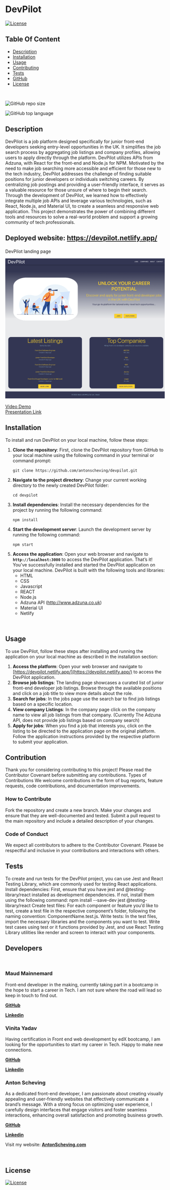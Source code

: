 # **DevPilot**
  [![License](https://img.shields.io/static/v1?label=License&message=MIT&color=blue&?style=plastic&logo=appveyor)](https://opensource.org/license/MIT)
## Table Of Content
- [Description](#description)
- [Installation](#installation)
- [Usage](#usage)
- [Contributing](#contribution)
- [Tests](#tests)
- [GitHub](#github)
- [License](#license)

<br>

![GitHub repo size](https://img.shields.io/github/repo-size/AntonScheving/devpilot?style=plastic)

![GitHub top language](https://img.shields.io/github/languages/top/AntonScheving/devpilot?style=plastic)

## **Description**

DevPilot is a job platform designed specifically for junior front-end developers seeking entry-level opportunities in the UK. It simplifies the job search process by aggregating job listings and company profiles, allowing users to apply directly through the platform. DevPilot utilizes APIs from Adzuna, with React for the front-end and Node.js for NPM.
Motivated by the need to make job searching more accessible and efficient for those new to the tech industry, DevPilot addresses the challenge of finding suitable positions for junior developers or individuals switching careers. By centralizing job postings and providing a user-friendly interface, it serves as a valuable resource for those unsure of where to begin their search.
Through the development of DevPilot, we learned how to effectively integrate multiple job APIs and leverage various technologies, such as React, Node.js, and Material UI, to create a seamless and responsive web application. This project demonstrates the power of combining different tools and resources to solve a real-world problem and support a growing community of tech professionals.
<br>


## **<p>Deployed website: <strong><a href=“https://devpilot.netlify.app/”>https://devpilot.netlify.app/</a></strong>**

<p align=“center”>
DevPilot landing page<br>
</p>

![DevPilot landing page](public/images/DevPilotMainScreenshot.png)



[Video Demo](https://www.youtube.com/watch?v=bsTrq_WaoCA) <br>
[Presentation Link](https://docs.google.com/presentation/d/17_EQjLwWK49PxCE5IN7y9Qz2Nl4jzRFsQxpCVWmfHCU/edit?usp=sharing)

## **Installation**
To install and run DevPilot on your local machine, follow these steps:
1. **Clone the repository**: First, clone the DevPilot repository from GitHub to your local machine using the following command in your terminal or command prompt:
    ```
    git clone https://github.com/antonscheving/devpilot.git
    ```
2. **Navigate to the project directory**: Change your current working directory to the newly created DevPilot folder:
    ```
    cd devpilot
    ```
3. **Install dependencies**: Install the necessary dependencies for the project by running the following command:
    ```
    npm install
    ```
4. **Start the development server**: Launch the development server by running the following command:
    ```
    npm start
    ```
5. **Access the application**: Open your web browser and navigate to **`http://localhost:3000`** to access the DevPilot application.
That’s it! You’ve successfully installed and started the DevPilot application on your local machine.
DevPilot is built with the following tools and libraries: <ul><li>HTML</li><li>CSS</li><li>Javascript</li> <li>REACT</li> <li>Node.js</li> <li>Adzuna API (http://www.adzuna.co.uk)</li> <li>Material UI</li><li>Netlify</li></ul>
<br>

## **Usage**

To use DevPilot, follow these steps after installing and running the application on your local machine as described in the installation section:
1. **Access the platform**: Open your web browser and navigate to [https://devpilot.netlify.app/](https://devpilot.netlify.app/) to access the DevPilot application.
2. **Browse job listings**: The landing page showcases a curated list of junior front-end developer job listings. Browse through the available positions and click on a job title to view more details about the role.
3. **Search for jobs**: In the jobs page use the search bar to find job listings based on a specific location.
4. **View company Listings**: In the company page click on the company name to view all job listings from that company. (Currently The Adzuna API, does not provide job listings based on company search)
5. **Apply for jobs**: When you find a job that interests you, click on the listing to be directed to the application page on the original platform. Follow the application instructions provided by the respective platform to submit your application.

## **Contribution**
Thank you for considering contributing to this project! Please read the Contributor Covenant before submitting any contributions.
Types of Contributions
We welcome contributions in the form of bug reports, feature requests, code contributions, and documentation improvements.

### How to Contribute
Fork the repository and create a new branch.
Make your changes and ensure that they are well-documented and tested.
Submit a pull request to the main repository and include a detailed description of your changes.

### Code of Conduct
We expect all contributors to adhere to the Contributor Covenant. Please be respectful and inclusive in your contributions and interactions with others.
<br>

## **Tests**
To create and run tests for the DevPilot project, you can use Jest and React Testing Library, which are commonly used for testing React applications.
Install dependencies: First, ensure that you have jest and @testing-library/react installed as development dependencies. If not, install them using the following command:
npm install --save-dev jest @testing-library/react
Create test files: For each component or feature you’d like to test, create a test file in the respective component’s folder, following the naming convention: ComponentName.test.js.
Write tests: In the test files, import the necessary libraries and the components you want to test. Write test cases using test or it functions provided by Jest, and use React Testing Library utilities like render and screen to interact with your components.
<br>

## **Developers**
<br>

### **Maud Mainnemard**
<p>Front-end developer in the making, currently taking part in a bootcamp in the hope to start a career in Tech. I am not sure where the road will lead so keep in touch to find out.</p>

<a href=“https://github.com/maudmain”><strong>GitHub</a></strong>

<a href=“https://www.linkedin.com/in/maud-mainnemard/”><strong>Linkedin</a></strong>
<br>

### **Vinita Yadav**
<p>Having certification in Front end web development by edX bootcamp, I am looking for the opportunities to start my career in Tech. Happy to make new connections.</p>

<a href=“https://github.com/Vinita686”><strong>GitHub</a></strong>

<a href=“https://www.linkedin.com/in/yadav-vinita/”><strong>Linkedin</a></strong>
<br>

### **Anton Scheving**
<p>As a dedicated front-end developer, I am passionate about creating visually appealing and user-friendly websites that effectively communicate a brand’s message. With a strong focus on optimizing user experience, I carefully design interfaces that engage visitors and foster seamless interactions, enhancing overall satisfaction and promoting business growth.</p>

<a href=“https://github.com/AntonScheving”><strong>GitHub</a></strong>

<a href=“https://www.linkedin.com/in/antonscheving/”><strong>Linkedin</a></strong>

<p>Visit my website: <strong><a href=“www.antonscheving.com”>AntonScheving.com</a></strong></p>
<br>

## License
[![License](https://img.shields.io/static/v1?label=Licence&message=MIT&color=blue)](https://opensource.org/license/MIT)
